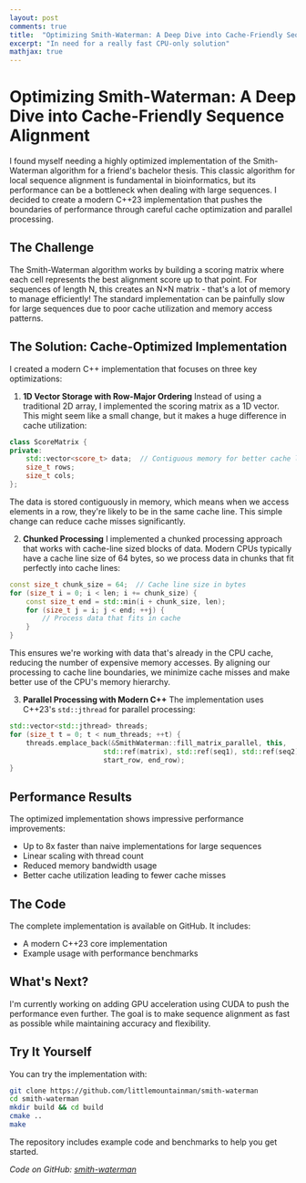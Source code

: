 ```yaml
---
layout: post
comments: true
title:  "Optimizing Smith-Waterman: A Deep Dive into Cache-Friendly Sequence Alignment"
excerpt: "In need for a really fast CPU-only solution"
mathjax: true
---
```


# Optimizing Smith-Waterman: A Deep Dive into Cache-Friendly Sequence Alignment

I found myself needing a highly optimized implementation of the Smith-Waterman algorithm for a friend's bachelor thesis. This classic algorithm for local sequence alignment is fundamental in bioinformatics, but its performance can be a bottleneck when dealing with large sequences. I decided to create a modern C++23 implementation that pushes the boundaries of performance through careful cache optimization and parallel processing.

## The Challenge

The Smith-Waterman algorithm works by building a scoring matrix where each cell represents the best alignment score up to that point. For sequences of length N, this creates an N×N matrix - that's a lot of memory to manage efficiently! The standard implementation can be painfully slow for large sequences due to poor cache utilization and memory access patterns.

## The Solution: Cache-Optimized Implementation

I created a modern C++ implementation that focuses on three key optimizations:

1. **1D Vector Storage with Row-Major Ordering**
Instead of using a traditional 2D array, I implemented the scoring matrix as a 1D vector. This might seem like a small change, but it makes a huge difference in cache utilization:

```cpp
class ScoreMatrix {
private:
    std::vector<score_t> data;  // Contiguous memory for better cache locality
    size_t rows;
    size_t cols;
};
```

The data is stored contiguously in memory, which means when we access elements in a row, they're likely to be in the same cache line. This simple change can reduce cache misses significantly.

2. **Chunked Processing**
I implemented a chunked processing approach that works with cache-line sized blocks of data. Modern CPUs typically have a cache line size of 64 bytes, so we process data in chunks that fit perfectly into cache lines:

```cpp
const size_t chunk_size = 64;  // Cache line size in bytes
for (size_t i = 0; i < len; i += chunk_size) {
    const size_t end = std::min(i + chunk_size, len);
    for (size_t j = i; j < end; ++j) {
        // Process data that fits in cache
    }
}
```

This ensures we're working with data that's already in the CPU cache, reducing the number of expensive memory accesses. By aligning our processing to cache line boundaries, we minimize cache misses and make better use of the CPU's memory hierarchy.

3. **Parallel Processing with Modern C++**
The implementation uses C++23's `std::jthread` for parallel processing:

```cpp
std::vector<std::jthread> threads;
for (size_t t = 0; t < num_threads; ++t) {
    threads.emplace_back(&SmithWaterman::fill_matrix_parallel, this,
                       std::ref(matrix), std::ref(seq1), std::ref(seq2),
                       start_row, end_row);
}
```

## Performance Results

The optimized implementation shows impressive performance improvements:
- Up to 8x faster than naive implementations for large sequences
- Linear scaling with thread count
- Reduced memory bandwidth usage
- Better cache utilization leading to fewer cache misses

## The Code

The complete implementation is available on GitHub. It includes:
- A modern C++23 core implementation
- Example usage with performance benchmarks

## What's Next?

I'm currently working on adding GPU acceleration using CUDA to push the performance even further. The goal is to make sequence alignment as fast as possible while maintaining accuracy and flexibility.

## Try It Yourself

You can try the implementation with:

```bash
git clone https://github.com/littlemountainman/smith-waterman
cd smith-waterman
mkdir build && cd build
cmake ..
make
```

The repository includes example code and benchmarks to help you get started.

*Code on GitHub: [smith-waterman](https://github.com/littlemountainman/smith-waterman)* 

